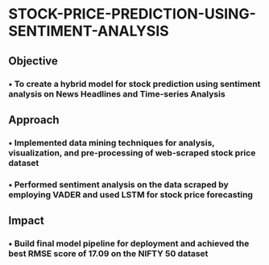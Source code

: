 # STOCK-PRICE-PREDICTION-USING-SENTIMENT-ANALYSIS

## Objective
### • To create a hybrid model for stock prediction using sentiment analysis on News Headlines and Time-series Analysis
## Approach
### • Implemented data mining techniques for analysis, visualization, and pre-processing of web-scraped stock price dataset
### • Performed sentiment analysis on the data scraped by employing VADER and used LSTM for stock price forecasting
## Impact 
### • Build final model pipeline for deployment and achieved the best RMSE score of 17.09 on the NIFTY 50 dataset
